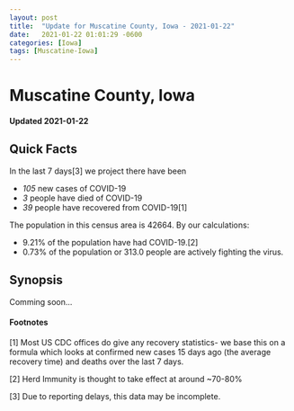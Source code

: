 ```yaml
---
layout: post
title:  "Update for Muscatine County, Iowa - 2021-01-22"
date:   2021-01-22 01:01:29 -0600
categories: [Iowa]
tags: [Muscatine-Iowa]
---
```


# Muscatine County, Iowa
#### Updated 2021-01-22

## Quick Facts

In the last 7 days[3] we project there have been
- *105* new cases of COVID-19
- *3* people have died of COVID-19
- *39* people have recovered from COVID-19[1]

The population in this census area is 42664. By our calculations:
- 9.21% of the population have had COVID-19.[2]
- 0.73% of the population or 313.0 people are actively fighting the virus.

## Synopsis

Comming soon...


#### Footnotes

[1] Most US CDC offices do give any recovery statistics- we base this on a formula which looks at confirmed new cases
15 days ago (the average recovery time) and deaths over the last 7 days.

[2] Herd Immunity is thought to take effect at around ~70-80%

[3] Due to reporting delays, this data may be incomplete.
 
    